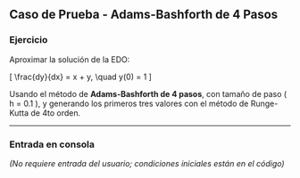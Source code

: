 ## Caso de Prueba - Adams-Bashforth de 4 Pasos

### **Ejercicio**
Aproximar la solución de la EDO:

\[
\frac{dy}{dx} = x + y, \quad y(0) = 1
\]

Usando el método de **Adams-Bashforth de 4 pasos**, con tamaño de paso \( h = 0.1 \), y generando los primeros tres valores con el método de Runge-Kutta de 4to orden.

---

### **Entrada en consola**
*(No requiere entrada del usuario; condiciones iniciales están en el código)*

